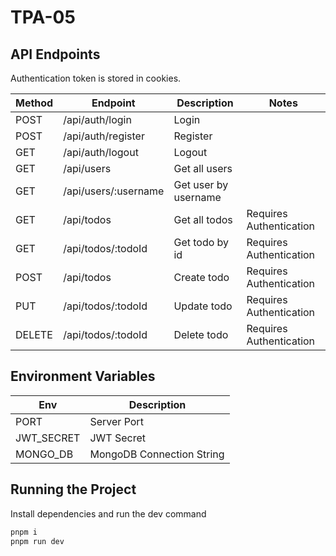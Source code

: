 # TPA-05

## API Endpoints

Authentication token is stored in cookies.

| Method | Endpoint             | Description          | Notes                   |
| ------ | -------------------- | -------------------- | ----------------------- |
| POST   | /api/auth/login      | Login                |                         |
| POST   | /api/auth/register   | Register             |                         |
| GET    | /api/auth/logout     | Logout               |                         |
| GET    | /api/users           | Get all users        |                         |
| GET    | /api/users/:username | Get user by username |                         |
| GET    | /api/todos           | Get all todos        | Requires Authentication |
| GET    | /api/todos/:todoId   | Get todo by id       | Requires Authentication |
| POST   | /api/todos           | Create todo          | Requires Authentication |
| PUT    | /api/todos/:todoId   | Update todo          | Requires Authentication |
| DELETE | /api/todos/:todoId   | Delete todo          | Requires Authentication |

## Environment Variables

| Env        | Description               |
| ---------- | ------------------------- |
| PORT       | Server Port               |
| JWT_SECRET | JWT Secret                |
| MONGO_DB   | MongoDB Connection String |

## Running the Project

Install dependencies and run the dev command

```sh
pnpm i
pnpm run dev
```
